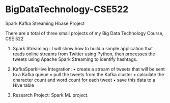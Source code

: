 # BigDataTechnology-CSE522
Spark Kafka Streaming Hbase Project

There are a total of three small projects of my Big Data Technology Course, CSE 522

1. Spark Streaming : 
I will show how to build a simple application that reads online streams from Twitter using Python, then 
processes the tweets using Apache Spark Streaming to identify hashtags.

2. KafkaSparkHive Integration:
▪ create a stream of tweets that will be sent to a Kafka queue
▪ pull the tweets from the Kafka cluster
▪ calculate the character count and word count for each tweet
▪ save this data to a Hive table

3. Research Project: 
Spark ML project.

